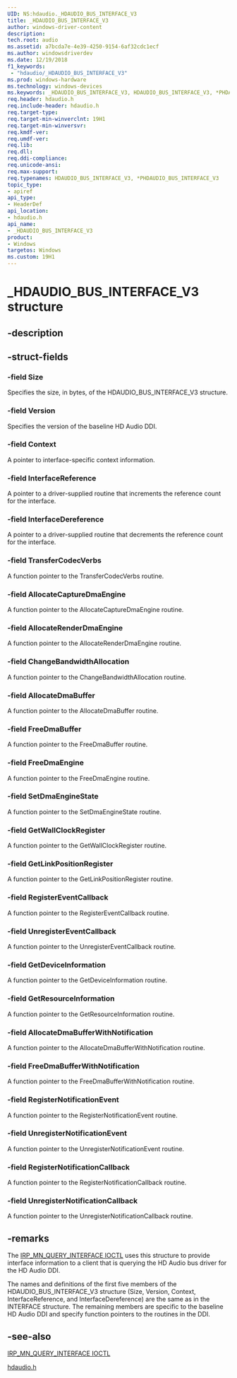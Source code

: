 ```yaml
---
UID: NS:hdaudio._HDAUDIO_BUS_INTERFACE_V3
title: _HDAUDIO_BUS_INTERFACE_V3
author: windows-driver-content
description: 
tech.root: audio
ms.assetid: a7bcda7e-4e39-4250-9154-6af32cdc1ecf
ms.author: windowsdriverdev
ms.date: 12/19/2018
f1_keywords:
 - "hdaudio/_HDAUDIO_BUS_INTERFACE_V3"
ms.prod: windows-hardware
ms.technology: windows-devices
ms.keywords: _HDAUDIO_BUS_INTERFACE_V3, HDAUDIO_BUS_INTERFACE_V3, *PHDAUDIO_BUS_INTERFACE_V3, 
req.header: hdaudio.h
req.include-header: hdaudio.h 
req.target-type:
req.target-min-winverclnt: 19H1
req.target-min-winversvr:
req.kmdf-ver:
req.umdf-ver:
req.lib:
req.dll:
req.ddi-compliance:
req.unicode-ansi:
req.max-support:
req.typenames: HDAUDIO_BUS_INTERFACE_V3, *PHDAUDIO_BUS_INTERFACE_V3
topic_type: 
- apiref
api_type: 
- HeaderDef
api_location: 
- hdaudio.h
api_name: 
- _HDAUDIO_BUS_INTERFACE_V3
product: 
- Windows
targetos: Windows
ms.custom: 19H1 
---
```


# _HDAUDIO_BUS_INTERFACE_V3 structure

## -description


## -struct-fields

### -field Size
Specifies the size, in bytes, of the HDAUDIO_BUS_INTERFACE_V3 structure.

### -field Version
Specifies the version of the baseline HD Audio DDI.
 
### -field Context
A pointer to interface-specific context information.

### -field InterfaceReference
A pointer to a driver-supplied routine that increments the reference count for the interface.
 
### -field InterfaceDereference
A pointer to a driver-supplied routine that decrements the reference count for the interface.
 
### -field TransferCodecVerbs
A function pointer to the TransferCodecVerbs routine.
 
### -field AllocateCaptureDmaEngine
A function pointer to the AllocateCaptureDmaEngine routine.
 
### -field AllocateRenderDmaEngine
A function pointer to the AllocateRenderDmaEngine routine.
 
### -field ChangeBandwidthAllocation
A function pointer to the ChangeBandwidthAllocation routine.
 
### -field AllocateDmaBuffer
A function pointer to the AllocateDmaBuffer routine.
### -field FreeDmaBuffer
A function pointer to the FreeDmaBuffer routine.
 
### -field FreeDmaEngine
A function pointer to the FreeDmaEngine routine.
 
### -field SetDmaEngineState
A function pointer to the SetDmaEngineState routine.
 
### -field GetWallClockRegister
A function pointer to the GetWallClockRegister routine.
 
### -field GetLinkPositionRegister
A function pointer to the GetLinkPositionRegister routine.
 
### -field RegisterEventCallback
A function pointer to the RegisterEventCallback routine.
 
### -field UnregisterEventCallback
A function pointer to the UnregisterEventCallback routine.
 
### -field GetDeviceInformation
A function pointer to the GetDeviceInformation routine.
 
### -field GetResourceInformation
A function pointer to the GetResourceInformation routine.
 
### -field AllocateDmaBufferWithNotification
A function pointer to the AllocateDmaBufferWithNotification routine.
 
### -field FreeDmaBufferWithNotification
A function pointer to the FreeDmaBufferWithNotification routine.
 
### -field RegisterNotificationEvent
A function pointer to the RegisterNotificationEvent routine.
 
### -field UnregisterNotificationEvent
A function pointer to the UnregisterNotificationEvent routine.
 
### -field RegisterNotificationCallback
A function pointer to the RegisterNotificationCallback routine.
 
### -field UnregisterNotificationCallback
A function pointer to the UnregisterNotificationCallback routine.
 

## -remarks
The [IRP_MN_QUERY_INTERFACE IOCTL](https://docs.microsoft.com/windows-hardware/drivers/kernel/irp-mn-query-interface) uses this structure to provide interface information to a client that is querying the HD Audio bus driver for the HD Audio DDI.

The names and definitions of the first five members of the HDAUDIO_BUS_INTERFACE_V3 structure (Size, Version, Context, InterfaceReference, and InterfaceDereference) are the same as in the INTERFACE structure. The remaining members are specific to the baseline HD Audio DDI and specify function pointers to the routines in the DDI.

## -see-also

[IRP_MN_QUERY_INTERFACE IOCTL](https://docs.microsoft.com/windows-hardware/drivers/kernel/irp-mn-query-interface)

[hdaudio.h](../hdaudio/index.md)
